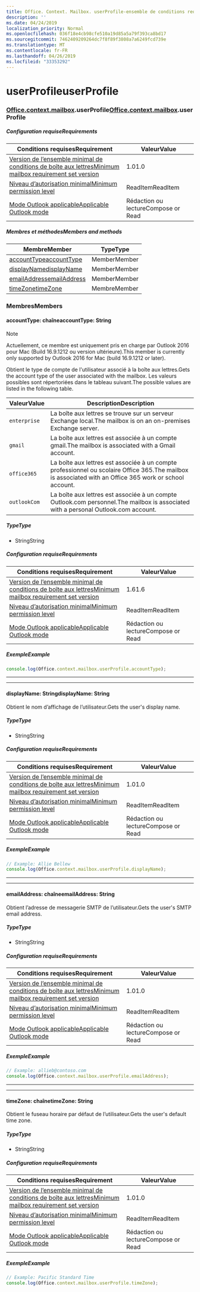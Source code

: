 ```yaml
---
title: Office. Context. Mailbox. userProfile-ensemble de conditions requises 1,7
description: ''
ms.date: 04/24/2019
localization_priority: Normal
ms.openlocfilehash: 036f18e4cb98cfe510a19d85a5a79f393ca8bd17
ms.sourcegitcommit: 7462409209264dc7f8f89f3808a7a6249fcd739e
ms.translationtype: MT
ms.contentlocale: fr-FR
ms.lasthandoff: 04/26/2019
ms.locfileid: "33353292"
---
```

# <a name="userprofile"></a><span data-ttu-id="9695f-102">userProfile</span><span class="sxs-lookup"><span data-stu-id="9695f-102">userProfile</span></span>

### <a name="officeofficemdcontextofficecontextmdmailboxofficecontextmailboxmduserprofile"></a><span data-ttu-id="9695f-103">[Office](Office.md)[.context](Office.context.md)[.mailbox](Office.context.mailbox.md).userProfile</span><span class="sxs-lookup"><span data-stu-id="9695f-103">[Office](Office.md)[.context](Office.context.md)[.mailbox](Office.context.mailbox.md).userProfile</span></span>

##### <a name="requirements"></a><span data-ttu-id="9695f-104">Configuration requise</span><span class="sxs-lookup"><span data-stu-id="9695f-104">Requirements</span></span>

|<span data-ttu-id="9695f-105">Conditions requises</span><span class="sxs-lookup"><span data-stu-id="9695f-105">Requirement</span></span>| <span data-ttu-id="9695f-106">Valeur</span><span class="sxs-lookup"><span data-stu-id="9695f-106">Value</span></span>|
|---|---|
|[<span data-ttu-id="9695f-107">Version de l’ensemble minimal de conditions de boîte aux lettres</span><span class="sxs-lookup"><span data-stu-id="9695f-107">Minimum mailbox requirement set version</span></span>](/office/dev/add-ins/reference/requirement-sets/outlook-api-requirement-sets)| <span data-ttu-id="9695f-108">1.0</span><span class="sxs-lookup"><span data-stu-id="9695f-108">1.0</span></span>|
|[<span data-ttu-id="9695f-109">Niveau d’autorisation minimal</span><span class="sxs-lookup"><span data-stu-id="9695f-109">Minimum permission level</span></span>](/outlook/add-ins/understanding-outlook-add-in-permissions)| <span data-ttu-id="9695f-110">ReadItem</span><span class="sxs-lookup"><span data-stu-id="9695f-110">ReadItem</span></span>|
|[<span data-ttu-id="9695f-111">Mode Outlook applicable</span><span class="sxs-lookup"><span data-stu-id="9695f-111">Applicable Outlook mode</span></span>](/outlook/add-ins/#extension-points)| <span data-ttu-id="9695f-112">Rédaction ou lecture</span><span class="sxs-lookup"><span data-stu-id="9695f-112">Compose or Read</span></span>|

##### <a name="members-and-methods"></a><span data-ttu-id="9695f-113">Membres et méthodes</span><span class="sxs-lookup"><span data-stu-id="9695f-113">Members and methods</span></span>

| <span data-ttu-id="9695f-114">Membre</span><span class="sxs-lookup"><span data-stu-id="9695f-114">Member</span></span> | <span data-ttu-id="9695f-115">Type</span><span class="sxs-lookup"><span data-stu-id="9695f-115">Type</span></span> |
|--------|------|
| [<span data-ttu-id="9695f-116">accountType</span><span class="sxs-lookup"><span data-stu-id="9695f-116">accountType</span></span>](#accounttype-string) | <span data-ttu-id="9695f-117">Member</span><span class="sxs-lookup"><span data-stu-id="9695f-117">Member</span></span> |
| [<span data-ttu-id="9695f-118">displayName</span><span class="sxs-lookup"><span data-stu-id="9695f-118">displayName</span></span>](#displayname-string) | <span data-ttu-id="9695f-119">Member</span><span class="sxs-lookup"><span data-stu-id="9695f-119">Member</span></span> |
| [<span data-ttu-id="9695f-120">emailAddress</span><span class="sxs-lookup"><span data-stu-id="9695f-120">emailAddress</span></span>](#emailaddress-string) | <span data-ttu-id="9695f-121">Member</span><span class="sxs-lookup"><span data-stu-id="9695f-121">Member</span></span> |
| [<span data-ttu-id="9695f-122">timeZone</span><span class="sxs-lookup"><span data-stu-id="9695f-122">timeZone</span></span>](#timezone-string) | <span data-ttu-id="9695f-123">Membre</span><span class="sxs-lookup"><span data-stu-id="9695f-123">Member</span></span> |

### <a name="members"></a><span data-ttu-id="9695f-124">Membres</span><span class="sxs-lookup"><span data-stu-id="9695f-124">Members</span></span>

#### <a name="accounttype-string"></a><span data-ttu-id="9695f-125">accountType: chaîne</span><span class="sxs-lookup"><span data-stu-id="9695f-125">accountType: String</span></span>

> [!NOTE]
> <span data-ttu-id="9695f-126">Actuellement, ce membre est uniquement pris en charge par Outlook 2016 pour Mac (Build 16.9.1212 ou version ultérieure).</span><span class="sxs-lookup"><span data-stu-id="9695f-126">This member is currently only supported by Outlook 2016 for Mac (build 16.9.1212 or later).</span></span>

<span data-ttu-id="9695f-127">Obtient le type de compte de l'utilisateur associé à la boîte aux lettres.</span><span class="sxs-lookup"><span data-stu-id="9695f-127">Gets the account type of the user associated with the mailbox.</span></span> <span data-ttu-id="9695f-128">Les valeurs possibles sont répertoriées dans le tableau suivant.</span><span class="sxs-lookup"><span data-stu-id="9695f-128">The possible values are listed in the following table.</span></span>

| <span data-ttu-id="9695f-129">Valeur</span><span class="sxs-lookup"><span data-stu-id="9695f-129">Value</span></span> | <span data-ttu-id="9695f-130">Description</span><span class="sxs-lookup"><span data-stu-id="9695f-130">Description</span></span> |
|-------|-------------|
| `enterprise` | <span data-ttu-id="9695f-131">La boîte aux lettres se trouve sur un serveur Exchange local.</span><span class="sxs-lookup"><span data-stu-id="9695f-131">The mailbox is on an on-premises Exchange server.</span></span> |
| `gmail` | <span data-ttu-id="9695f-132">La boîte aux lettres est associée à un compte gmail.</span><span class="sxs-lookup"><span data-stu-id="9695f-132">The mailbox is associated with a Gmail account.</span></span> |
| `office365` | <span data-ttu-id="9695f-133">La boîte aux lettres est associée à un compte professionnel ou scolaire Office 365.</span><span class="sxs-lookup"><span data-stu-id="9695f-133">The mailbox is associated with an Office 365 work or school account.</span></span> |
| `outlookCom` | <span data-ttu-id="9695f-134">La boîte aux lettres est associée à un compte Outlook.com personnel.</span><span class="sxs-lookup"><span data-stu-id="9695f-134">The mailbox is associated with a personal Outlook.com account.</span></span> |

##### <a name="type"></a><span data-ttu-id="9695f-135">Type</span><span class="sxs-lookup"><span data-stu-id="9695f-135">Type</span></span>

*   <span data-ttu-id="9695f-136">String</span><span class="sxs-lookup"><span data-stu-id="9695f-136">String</span></span>

##### <a name="requirements"></a><span data-ttu-id="9695f-137">Configuration requise</span><span class="sxs-lookup"><span data-stu-id="9695f-137">Requirements</span></span>

|<span data-ttu-id="9695f-138">Conditions requises</span><span class="sxs-lookup"><span data-stu-id="9695f-138">Requirement</span></span>| <span data-ttu-id="9695f-139">Valeur</span><span class="sxs-lookup"><span data-stu-id="9695f-139">Value</span></span>|
|---|---|
|[<span data-ttu-id="9695f-140">Version de l’ensemble minimal de conditions de boîte aux lettres</span><span class="sxs-lookup"><span data-stu-id="9695f-140">Minimum mailbox requirement set version</span></span>](/office/dev/add-ins/reference/requirement-sets/outlook-api-requirement-sets)| <span data-ttu-id="9695f-141">1.6</span><span class="sxs-lookup"><span data-stu-id="9695f-141">1.6</span></span> |
|[<span data-ttu-id="9695f-142">Niveau d’autorisation minimal</span><span class="sxs-lookup"><span data-stu-id="9695f-142">Minimum permission level</span></span>](/outlook/add-ins/understanding-outlook-add-in-permissions)| <span data-ttu-id="9695f-143">ReadItem</span><span class="sxs-lookup"><span data-stu-id="9695f-143">ReadItem</span></span>|
|[<span data-ttu-id="9695f-144">Mode Outlook applicable</span><span class="sxs-lookup"><span data-stu-id="9695f-144">Applicable Outlook mode</span></span>](/outlook/add-ins/#extension-points)| <span data-ttu-id="9695f-145">Rédaction ou lecture</span><span class="sxs-lookup"><span data-stu-id="9695f-145">Compose or Read</span></span>|

##### <a name="example"></a><span data-ttu-id="9695f-146">Exemple</span><span class="sxs-lookup"><span data-stu-id="9695f-146">Example</span></span>

```javascript
console.log(Office.context.mailbox.userProfile.accountType);
```

---
---

#### <a name="displayname-string"></a><span data-ttu-id="9695f-147">displayName: String</span><span class="sxs-lookup"><span data-stu-id="9695f-147">displayName: String</span></span>

<span data-ttu-id="9695f-148">Obtient le nom d’affichage de l’utilisateur.</span><span class="sxs-lookup"><span data-stu-id="9695f-148">Gets the user's display name.</span></span>

##### <a name="type"></a><span data-ttu-id="9695f-149">Type</span><span class="sxs-lookup"><span data-stu-id="9695f-149">Type</span></span>

*   <span data-ttu-id="9695f-150">String</span><span class="sxs-lookup"><span data-stu-id="9695f-150">String</span></span>

##### <a name="requirements"></a><span data-ttu-id="9695f-151">Configuration requise</span><span class="sxs-lookup"><span data-stu-id="9695f-151">Requirements</span></span>

|<span data-ttu-id="9695f-152">Conditions requises</span><span class="sxs-lookup"><span data-stu-id="9695f-152">Requirement</span></span>| <span data-ttu-id="9695f-153">Valeur</span><span class="sxs-lookup"><span data-stu-id="9695f-153">Value</span></span>|
|---|---|
|[<span data-ttu-id="9695f-154">Version de l’ensemble minimal de conditions de boîte aux lettres</span><span class="sxs-lookup"><span data-stu-id="9695f-154">Minimum mailbox requirement set version</span></span>](/office/dev/add-ins/reference/requirement-sets/outlook-api-requirement-sets)| <span data-ttu-id="9695f-155">1.0</span><span class="sxs-lookup"><span data-stu-id="9695f-155">1.0</span></span>|
|[<span data-ttu-id="9695f-156">Niveau d’autorisation minimal</span><span class="sxs-lookup"><span data-stu-id="9695f-156">Minimum permission level</span></span>](/outlook/add-ins/understanding-outlook-add-in-permissions)| <span data-ttu-id="9695f-157">ReadItem</span><span class="sxs-lookup"><span data-stu-id="9695f-157">ReadItem</span></span>|
|[<span data-ttu-id="9695f-158">Mode Outlook applicable</span><span class="sxs-lookup"><span data-stu-id="9695f-158">Applicable Outlook mode</span></span>](/outlook/add-ins/#extension-points)| <span data-ttu-id="9695f-159">Rédaction ou lecture</span><span class="sxs-lookup"><span data-stu-id="9695f-159">Compose or Read</span></span>|

##### <a name="example"></a><span data-ttu-id="9695f-160">Exemple</span><span class="sxs-lookup"><span data-stu-id="9695f-160">Example</span></span>

```javascript
// Example: Allie Bellew
console.log(Office.context.mailbox.userProfile.displayName);
```

---
---

#### <a name="emailaddress-string"></a><span data-ttu-id="9695f-161">emailAddress: chaîne</span><span class="sxs-lookup"><span data-stu-id="9695f-161">emailAddress: String</span></span>

<span data-ttu-id="9695f-162">Obtient l’adresse de messagerie SMTP de l’utilisateur.</span><span class="sxs-lookup"><span data-stu-id="9695f-162">Gets the user's SMTP email address.</span></span>

##### <a name="type"></a><span data-ttu-id="9695f-163">Type</span><span class="sxs-lookup"><span data-stu-id="9695f-163">Type</span></span>

*   <span data-ttu-id="9695f-164">String</span><span class="sxs-lookup"><span data-stu-id="9695f-164">String</span></span>

##### <a name="requirements"></a><span data-ttu-id="9695f-165">Configuration requise</span><span class="sxs-lookup"><span data-stu-id="9695f-165">Requirements</span></span>

|<span data-ttu-id="9695f-166">Conditions requises</span><span class="sxs-lookup"><span data-stu-id="9695f-166">Requirement</span></span>| <span data-ttu-id="9695f-167">Valeur</span><span class="sxs-lookup"><span data-stu-id="9695f-167">Value</span></span>|
|---|---|
|[<span data-ttu-id="9695f-168">Version de l’ensemble minimal de conditions de boîte aux lettres</span><span class="sxs-lookup"><span data-stu-id="9695f-168">Minimum mailbox requirement set version</span></span>](/office/dev/add-ins/reference/requirement-sets/outlook-api-requirement-sets)| <span data-ttu-id="9695f-169">1.0</span><span class="sxs-lookup"><span data-stu-id="9695f-169">1.0</span></span>|
|[<span data-ttu-id="9695f-170">Niveau d’autorisation minimal</span><span class="sxs-lookup"><span data-stu-id="9695f-170">Minimum permission level</span></span>](/outlook/add-ins/understanding-outlook-add-in-permissions)| <span data-ttu-id="9695f-171">ReadItem</span><span class="sxs-lookup"><span data-stu-id="9695f-171">ReadItem</span></span>|
|[<span data-ttu-id="9695f-172">Mode Outlook applicable</span><span class="sxs-lookup"><span data-stu-id="9695f-172">Applicable Outlook mode</span></span>](/outlook/add-ins/#extension-points)| <span data-ttu-id="9695f-173">Rédaction ou lecture</span><span class="sxs-lookup"><span data-stu-id="9695f-173">Compose or Read</span></span>|

##### <a name="example"></a><span data-ttu-id="9695f-174">Exemple</span><span class="sxs-lookup"><span data-stu-id="9695f-174">Example</span></span>

```javascript
// Example: allieb@contoso.com
console.log(Office.context.mailbox.userProfile.emailAddress);
```

---
---

#### <a name="timezone-string"></a><span data-ttu-id="9695f-175">timeZone: chaîne</span><span class="sxs-lookup"><span data-stu-id="9695f-175">timeZone: String</span></span>

<span data-ttu-id="9695f-176">Obtient le fuseau horaire par défaut de l’utilisateur.</span><span class="sxs-lookup"><span data-stu-id="9695f-176">Gets the user's default time zone.</span></span>

##### <a name="type"></a><span data-ttu-id="9695f-177">Type</span><span class="sxs-lookup"><span data-stu-id="9695f-177">Type</span></span>

*   <span data-ttu-id="9695f-178">String</span><span class="sxs-lookup"><span data-stu-id="9695f-178">String</span></span>

##### <a name="requirements"></a><span data-ttu-id="9695f-179">Configuration requise</span><span class="sxs-lookup"><span data-stu-id="9695f-179">Requirements</span></span>

|<span data-ttu-id="9695f-180">Conditions requises</span><span class="sxs-lookup"><span data-stu-id="9695f-180">Requirement</span></span>| <span data-ttu-id="9695f-181">Valeur</span><span class="sxs-lookup"><span data-stu-id="9695f-181">Value</span></span>|
|---|---|
|[<span data-ttu-id="9695f-182">Version de l’ensemble minimal de conditions de boîte aux lettres</span><span class="sxs-lookup"><span data-stu-id="9695f-182">Minimum mailbox requirement set version</span></span>](/office/dev/add-ins/reference/requirement-sets/outlook-api-requirement-sets)| <span data-ttu-id="9695f-183">1.0</span><span class="sxs-lookup"><span data-stu-id="9695f-183">1.0</span></span>|
|[<span data-ttu-id="9695f-184">Niveau d’autorisation minimal</span><span class="sxs-lookup"><span data-stu-id="9695f-184">Minimum permission level</span></span>](/outlook/add-ins/understanding-outlook-add-in-permissions)| <span data-ttu-id="9695f-185">ReadItem</span><span class="sxs-lookup"><span data-stu-id="9695f-185">ReadItem</span></span>|
|[<span data-ttu-id="9695f-186">Mode Outlook applicable</span><span class="sxs-lookup"><span data-stu-id="9695f-186">Applicable Outlook mode</span></span>](/outlook/add-ins/#extension-points)| <span data-ttu-id="9695f-187">Rédaction ou lecture</span><span class="sxs-lookup"><span data-stu-id="9695f-187">Compose or Read</span></span>|

##### <a name="example"></a><span data-ttu-id="9695f-188">Exemple</span><span class="sxs-lookup"><span data-stu-id="9695f-188">Example</span></span>

```javascript
// Example: Pacific Standard Time
console.log(Office.context.mailbox.userProfile.timeZone);
```
